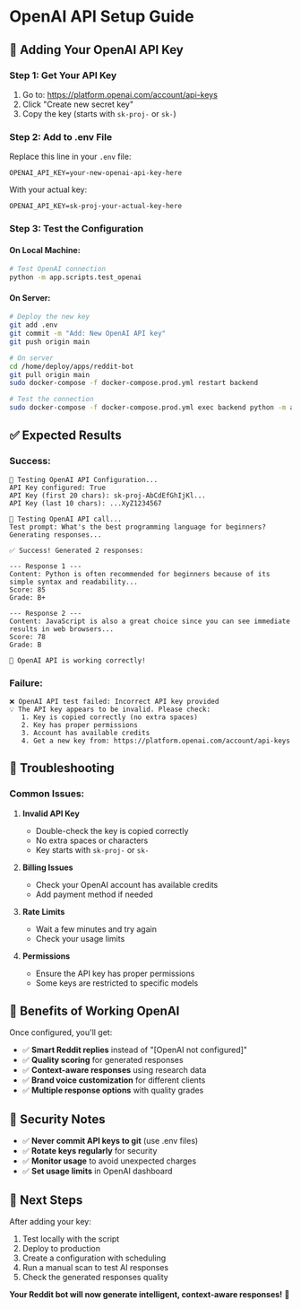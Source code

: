 # OpenAI API Setup Guide

## 🔑 Adding Your OpenAI API Key

### Step 1: Get Your API Key
1. Go to: https://platform.openai.com/account/api-keys
2. Click "Create new secret key"
3. Copy the key (starts with `sk-proj-` or `sk-`)

### Step 2: Add to .env File
Replace this line in your `.env` file:
```
OPENAI_API_KEY=your-new-openai-api-key-here
```

With your actual key:
```
OPENAI_API_KEY=sk-proj-your-actual-key-here
```

### Step 3: Test the Configuration

#### On Local Machine:
```bash
# Test OpenAI connection
python -m app.scripts.test_openai
```

#### On Server:
```bash
# Deploy the new key
git add .env
git commit -m "Add: New OpenAI API key"
git push origin main

# On server
cd /home/deploy/apps/reddit-bot
git pull origin main
sudo docker-compose -f docker-compose.prod.yml restart backend

# Test the connection
sudo docker-compose -f docker-compose.prod.yml exec backend python -m app.scripts.test_openai
```

## ✅ Expected Results

### Success:
```
🔑 Testing OpenAI API Configuration...
API Key configured: True
API Key (first 20 chars): sk-proj-AbCdEfGhIjKl...
API Key (last 10 chars): ...XyZ1234567

🧪 Testing OpenAI API call...
Test prompt: What's the best programming language for beginners?
Generating responses...

✅ Success! Generated 2 responses:

--- Response 1 ---
Content: Python is often recommended for beginners because of its simple syntax and readability...
Score: 85
Grade: B+

--- Response 2 ---
Content: JavaScript is also a great choice since you can see immediate results in web browsers...
Score: 78
Grade: B

🎉 OpenAI API is working correctly!
```

### Failure:
```
❌ OpenAI API test failed: Incorrect API key provided
💡 The API key appears to be invalid. Please check:
   1. Key is copied correctly (no extra spaces)
   2. Key has proper permissions
   3. Account has available credits
   4. Get a new key from: https://platform.openai.com/account/api-keys
```

## 🔧 Troubleshooting

### Common Issues:

1. **Invalid API Key**
   - Double-check the key is copied correctly
   - No extra spaces or characters
   - Key starts with `sk-proj-` or `sk-`

2. **Billing Issues**
   - Check your OpenAI account has available credits
   - Add payment method if needed

3. **Rate Limits**
   - Wait a few minutes and try again
   - Check your usage limits

4. **Permissions**
   - Ensure the API key has proper permissions
   - Some keys are restricted to specific models

## 🎯 Benefits of Working OpenAI

Once configured, you'll get:
- ✅ **Smart Reddit replies** instead of "[OpenAI not configured]"
- ✅ **Quality scoring** for generated responses
- ✅ **Context-aware responses** using research data
- ✅ **Brand voice customization** for different clients
- ✅ **Multiple response options** with quality grades

## 📝 Security Notes

- ✅ **Never commit API keys to git** (use .env files)
- ✅ **Rotate keys regularly** for security
- ✅ **Monitor usage** to avoid unexpected charges
- ✅ **Set usage limits** in OpenAI dashboard

## 🚀 Next Steps

After adding your key:
1. Test locally with the script
2. Deploy to production
3. Create a configuration with scheduling
4. Run a manual scan to test AI responses
5. Check the generated responses quality

**Your Reddit bot will now generate intelligent, context-aware responses!** 🎉